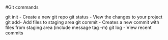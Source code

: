 #Git commands

git init - Create a new git repo
git status - View the changes to your project
git add- Add files to staging area
git commit - Creates a new commit with files from staging area (include message tag -m)
git log - View recent commits
